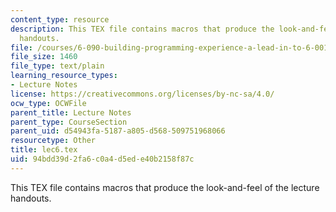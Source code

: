 ```yaml
---
content_type: resource
description: This TEX file contains macros that produce the look-and-feel of the lecture
  handouts.
file: /courses/6-090-building-programming-experience-a-lead-in-to-6-001-january-iap-2005/94bdd39d2fa6c0a4d5ede40b2158f87c_lec6.tex
file_size: 1460
file_type: text/plain
learning_resource_types:
- Lecture Notes
license: https://creativecommons.org/licenses/by-nc-sa/4.0/
ocw_type: OCWFile
parent_title: Lecture Notes
parent_type: CourseSection
parent_uid: d54943fa-5187-a805-d568-509751968066
resourcetype: Other
title: lec6.tex
uid: 94bdd39d-2fa6-c0a4-d5ed-e40b2158f87c
---
```

This TEX file contains macros that produce the look-and-feel of the lecture handouts.
